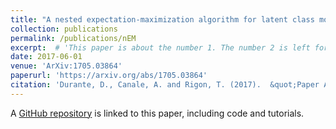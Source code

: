 ```yaml
---
title: "A nested expectation-maximization algorithm for latent class models with covariates"
collection: publications
permalink: /publications/nEM
excerpt:  # 'This paper is about the number 1. The number 2 is left for future work.'
date: 2017-06-01
venue: 'ArXiv:1705.03864'
paperurl: 'https://arxiv.org/abs/1705.03864'
citation: 'Durante, D., Canale, A. and Rigon, T. (2017).  &quot;Paper A nested expectation-maximization algorithm for latent class models with covariates.&quot; <i>ArXiv:1705.03864</i>.'
---
```


A [GitHub repository](https://github.com/danieledurante/nEM) is linked to this paper, including code and tutorials.
